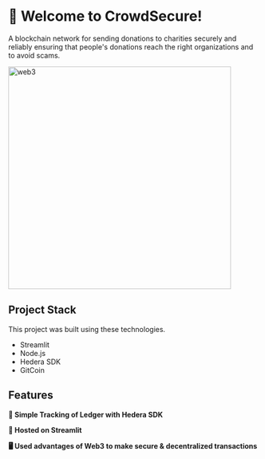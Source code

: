 
# 👋 Welcome to CrowdSecure!

A blockchain network for sending donations to charities securely and reliably ensuring that people's donations reach the right organizations and to avoid scams.

<img width="446" alt="web3" src="https://github.com/AashishH15/Crowd-Secure/assets/10564686/f2afbe11-4765-43e8-99ff-24707199459e">

## Project Stack

This project was built using these technologies.

- Streamlit
- Node.js
- Hedera SDK
- GitCoin

## Features

**🔗 Simple Tracking of Ledger with Hedera SDK**

**📱 Hosted on Streamlit**

**🖥️ Used advantages of Web3 to make secure & decentralized transactions**
